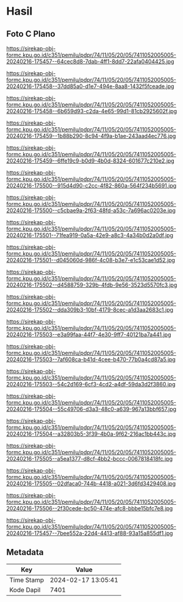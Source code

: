 # Hasil

## Foto C Plano

https://sirekap-obj-formc.kpu.go.id/c351/pemilu/pdpr/74/11/05/20/05/7411052005005-20240216-175457--64cec8d8-7dab-4ff1-8dd7-22afa0404425.jpg

https://sirekap-obj-formc.kpu.go.id/c351/pemilu/pdpr/74/11/05/20/05/7411052005005-20240216-175458--37dd85a0-d1e7-494e-8aa8-1432f5fceade.jpg

https://sirekap-obj-formc.kpu.go.id/c351/pemilu/pdpr/74/11/05/20/05/7411052005005-20240216-175458--6b659d93-c2da-4e65-99d1-81cb2925602f.jpg

https://sirekap-obj-formc.kpu.go.id/c351/pemilu/pdpr/74/11/05/20/05/7411052005005-20240216-175459--1b88b290-8c94-4f9a-b1ae-243aad4ec776.jpg

https://sirekap-obj-formc.kpu.go.id/c351/pemilu/pdpr/74/11/05/20/05/7411052005005-20240216-175459--6ffe19c9-b0d9-4b0d-8324-601677c210e2.jpg

https://sirekap-obj-formc.kpu.go.id/c351/pemilu/pdpr/74/11/05/20/05/7411052005005-20240216-175500--915d4d90-c2cc-4f82-860a-564f234b5691.jpg

https://sirekap-obj-formc.kpu.go.id/c351/pemilu/pdpr/74/11/05/20/05/7411052005005-20240216-175500--c5cbae9a-2f63-48fd-a53c-7a696ac0203e.jpg

https://sirekap-obj-formc.kpu.go.id/c351/pemilu/pdpr/74/11/05/20/05/7411052005005-20240216-175501--71fea919-0a5a-42e9-a8c3-4a34b0d2a0df.jpg

https://sirekap-obj-formc.kpu.go.id/c351/pemilu/pdpr/74/11/05/20/05/7411052005005-20240216-175501--d045060d-986f-4c08-b3e7-e1c53cae1d52.jpg

https://sirekap-obj-formc.kpu.go.id/c351/pemilu/pdpr/74/11/05/20/05/7411052005005-20240216-175502--d4588759-329b-4fdb-9e56-3523d5570fc3.jpg

https://sirekap-obj-formc.kpu.go.id/c351/pemilu/pdpr/74/11/05/20/05/7411052005005-20240216-175502--dda309b3-10bf-4179-8cec-a1d3aa2683c1.jpg

https://sirekap-obj-formc.kpu.go.id/c351/pemilu/pdpr/74/11/05/20/05/7411052005005-20240216-175503--e3a99faa-44f7-4e30-9ff7-40121ba7a441.jpg

https://sirekap-obj-formc.kpu.go.id/c351/pemilu/pdpr/74/11/05/20/05/7411052005005-20240216-175503--7af608ca-b41d-4cee-b470-77b0a4cd87a5.jpg

https://sirekap-obj-formc.kpu.go.id/c351/pemilu/pdpr/74/11/05/20/05/7411052005005-20240216-175503--54c2d169-6cf3-4cd2-a4df-59da3d2f3860.jpg

https://sirekap-obj-formc.kpu.go.id/c351/pemilu/pdpr/74/11/05/20/05/7411052005005-20240216-175504--55c49706-d3a3-48c0-a639-967a13bbf657.jpg

https://sirekap-obj-formc.kpu.go.id/c351/pemilu/pdpr/74/11/05/20/05/7411052005005-20240216-175504--a32803b5-3f39-4b0a-9f62-216ac1bb443c.jpg

https://sirekap-obj-formc.kpu.go.id/c351/pemilu/pdpr/74/11/05/20/05/7411052005005-20240216-175505--a5ea1377-d8cf-4bb2-bccc-0067818418fc.jpg

https://sirekap-obj-formc.kpu.go.id/c351/pemilu/pdpr/74/11/05/20/05/7411052005005-20240216-175505--02dfaca0-744b-4418-a021-3d6fd3429408.jpg

https://sirekap-obj-formc.kpu.go.id/c351/pemilu/pdpr/74/11/05/20/05/7411052005005-20240216-175506--2f30cede-bc50-474e-afc8-bbbe15bfc7e8.jpg

https://sirekap-obj-formc.kpu.go.id/c351/pemilu/pdpr/74/11/05/20/05/7411052005005-20240216-175457--7bee552a-22d4-4413-af88-93a15a855df1.jpg


## Metadata

| Key        | Value               |
| ---------- | ------------------- |
| Time Stamp | 2024-02-17 13:05:41 |
| Kode Dapil | 7401                |




